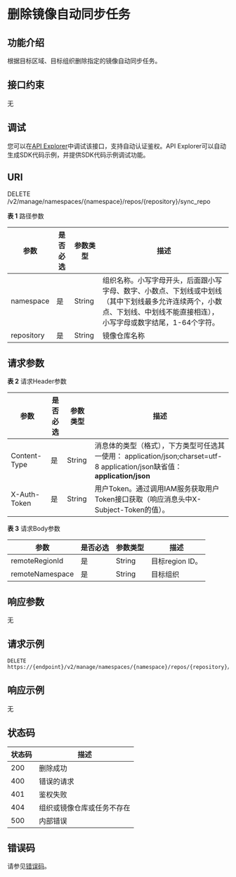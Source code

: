 # 删除镜像自动同步任务<a name="swr_02_0013"></a>

## 功能介绍

根据目标区域、目标组织删除指定的镜像自动同步任务。

## 接口约束

无

## 调试<a name="atuogenerate_1"></a>

您可以在[API Explorer](https://apiexplorer.developer.huaweicloud.com/apiexplorer/doc?product=SWR&api=DeleteImageSyncRepo)中调试该接口，支持自动认证鉴权。API Explorer可以自动生成SDK代码示例，并提供SDK代码示例调试功能。

## URI

DELETE /v2/manage/namespaces/\{namespace\}/repos/\{repository\}/sync\_repo

**表 1**  路径参数

|参数|是否必选|参数类型|描述|
|--|--|--|--|
|namespace|是|String|组织名称。小写字母开头，后面跟小写字母、数字、小数点、下划线或中划线（其中下划线最多允许连续两个，小数点、下划线、中划线不能直接相连），小写字母或数字结尾，1-64个字符。|
|repository|是|String|镜像仓库名称|


## 请求参数

**表 2**  请求Header参数

|参数|是否必选|参数类型|描述|
|--|--|--|--|
|Content-Type|是|String|消息体的类型（格式），下方类型可任选其一使用： application/json;charset=utf-8 application/json缺省值：**application/json**|
|X-Auth-Token|是|String|用户Token。通过调用IAM服务获取用户Token接口获取（响应消息头中X-Subject-Token的值）。|


**表 3**  请求Body参数

|参数|是否必选|参数类型|描述|
|--|--|--|--|
|remoteRegionId|是|String|目标region ID。|
|remoteNamespace|是|String|目标组织|


## 响应参数

无

## 请求示例

```
DELETE https://{endpoint}/v2/manage/namespaces/{namespace}/repos/{repository}/sync_repo
```

## 响应示例

无

## 状态码

|状态码|描述|
|--|--|
|200|删除成功|
|400|错误的请求|
|401|鉴权失败|
|404|组织或镜像仓库或任务不存在|
|500|内部错误|


## 错误码

请参见[错误码](错误码.md)。

